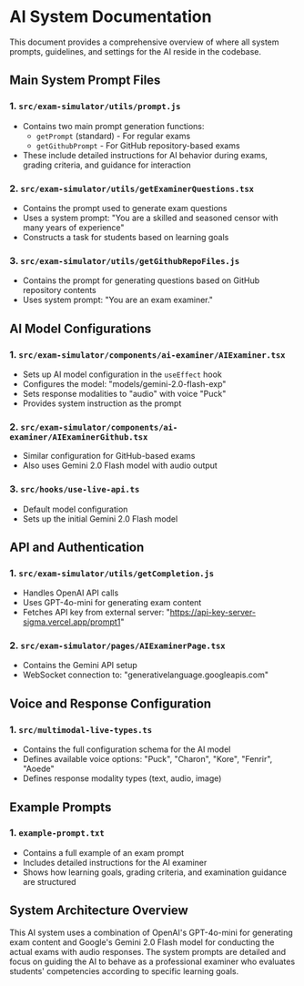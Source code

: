 # AI System Documentation

This document provides a comprehensive overview of where all system prompts, guidelines, and settings for the AI reside in the codebase.

## Main System Prompt Files

### 1. `src/exam-simulator/utils/prompt.js`

- Contains two main prompt generation functions:
  - `getPrompt` (standard) - For regular exams
  - `getGithubPrompt` - For GitHub repository-based exams
- These include detailed instructions for AI behavior during exams, grading criteria, and guidance for interaction

### 2. `src/exam-simulator/utils/getExaminerQuestions.tsx`

- Contains the prompt used to generate exam questions
- Uses a system prompt: "You are a skilled and seasoned censor with many years of experience"
- Constructs a task for students based on learning goals

### 3. `src/exam-simulator/utils/getGithubRepoFiles.js`

- Contains the prompt for generating questions based on GitHub repository contents
- Uses system prompt: "You are an exam examiner."

## AI Model Configurations

### 1. `src/exam-simulator/components/ai-examiner/AIExaminer.tsx`

- Sets up AI model configuration in the `useEffect` hook
- Configures the model: "models/gemini-2.0-flash-exp"
- Sets response modalities to "audio" with voice "Puck"
- Provides system instruction as the prompt

### 2. `src/exam-simulator/components/ai-examiner/AIExaminerGithub.tsx`

- Similar configuration for GitHub-based exams
- Also uses Gemini 2.0 Flash model with audio output

### 3. `src/hooks/use-live-api.ts`

- Default model configuration
- Sets up the initial Gemini 2.0 Flash model

## API and Authentication

### 1. `src/exam-simulator/utils/getCompletion.js`

- Handles OpenAI API calls
- Uses GPT-4o-mini for generating exam content
- Fetches API key from external server: "https://api-key-server-sigma.vercel.app/prompt1"

### 2. `src/exam-simulator/pages/AIExaminerPage.tsx`

- Contains the Gemini API setup
- WebSocket connection to: "generativelanguage.googleapis.com"

## Voice and Response Configuration

### 1. `src/multimodal-live-types.ts`

- Contains the full configuration schema for the AI model
- Defines available voice options: "Puck", "Charon", "Kore", "Fenrir", "Aoede"
- Defines response modality types (text, audio, image)

## Example Prompts

### 1. `example-prompt.txt`

- Contains a full example of an exam prompt
- Includes detailed instructions for the AI examiner
- Shows how learning goals, grading criteria, and examination guidance are structured

## System Architecture Overview

This AI system uses a combination of OpenAI's GPT-4o-mini for generating exam content and Google's Gemini 2.0 Flash model for conducting the actual exams with audio responses. The system prompts are detailed and focus on guiding the AI to behave as a professional examiner who evaluates students' competencies according to specific learning goals.

